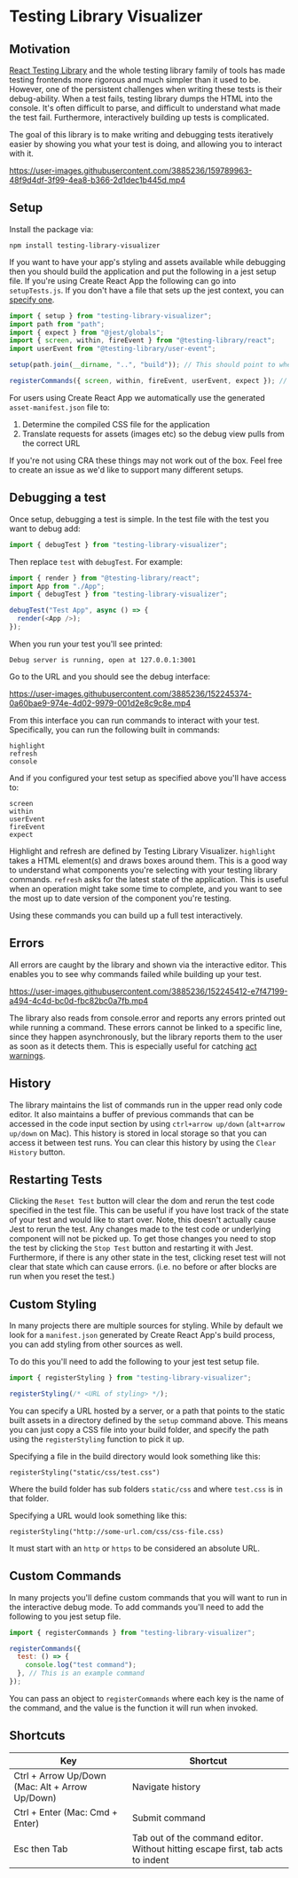 # Testing Library Visualizer

## Motivation

[React Testing Library](https://testing-library.com/docs/react-testing-library/intro/) and the whole testing library family of tools has made testing frontends more rigorous and much simpler than it used to be. However, one of the persistent challenges when writing these tests is their debug-ability. When a test fails, testing library dumps the HTML into the console. It's often difficult to parse, and difficult to understand what made the test fail. Furthermore, interactively building up tests is complicated.

The goal of this library is to make writing and debugging tests iteratively easier by showing you what your test is doing, and allowing you to interact with it.


https://user-images.githubusercontent.com/3885236/159789963-48f9d4df-3f99-4ea8-b366-2d1dec1b445d.mp4




## Setup

Install the package via:

`npm install testing-library-visualizer`

If you want to have your app's styling and assets available while debugging then you should build the application and put the following in a jest setup file. If you're using Create React App the following can go into `setupTests.js`. If you don't have a file that sets up the jest context, you can [specify one](https://jestjs.io/docs/configuration#setupfiles-array).

```javascript
import { setup } from "testing-library-visualizer";
import path from "path";
import { expect } from "@jest/globals";
import { screen, within, fireEvent } from "@testing-library/react";
import userEvent from "@testing-library/user-event";

setup(path.join(__dirname, "..", "build")); // This should point to wherever your built assets are

registerCommands({ screen, within, fireEvent, userEvent, expect }); // This should include any commands you want to run. See the custom command section below.
```

For users using Create React App we automatically use the generated `asset-manifest.json` file to:

1. Determine the compiled CSS file for the application
2. Translate requests for assets (images etc) so the debug view pulls from the correct URL

If you're not using CRA these things may not work out of the box. Feel free to create an issue as we'd like to support many different setups.

## Debugging a test

Once setup, debugging a test is simple. In the test file with the test you want to debug add:

```javascript
import { debugTest } from "testing-library-visualizer";
```

Then replace `test` with `debugTest`. For example:

```javascript
import { render } from "@testing-library/react";
import App from "./App";
import { debugTest } from "testing-library-visualizer";

debugTest("Test App", async () => {
  render(<App />);
});
```

When you run your test you'll see printed:

`Debug server is running, open at 127.0.0.1:3001`

Go to the URL and you should see the debug interface:

https://user-images.githubusercontent.com/3885236/152245374-0a60bae9-974e-4d02-9979-001d2e8c9c8e.mp4

From this interface you can run commands to interact with your test. Specifically, you can run the following built in commands:

```
highlight
refresh
console
```

And if you configured your test setup as specified above you'll have access to:

```
screen
within
userEvent
fireEvent
expect
```

Highlight and refresh are defined by Testing Library Visualizer. `highlight` takes a HTML element(s) and draws boxes around them. This is a good way to understand what components you're selecting with your testing library commands. `refresh` asks for the latest state of the application. This is useful when an operation might take some time to complete, and you want to see the most up to date version of the component you're testing.

Using these commands you can build up a full test interactively.

## Errors

All errors are caught by the library and shown via the interactive editor. This enables you to see why commands failed while building up your test.

https://user-images.githubusercontent.com/3885236/152245412-e7f47199-a494-4c4d-bc0d-fbc82bc0a7fb.mp4

The library also reads from console.error and reports any errors printed out while running a command. These errors cannot be linked to a specific line, since they happen asynchronously, but the library reports them to the user as soon as it detects them. This is especially useful for catching [act warnings](https://kentcdodds.com/blog/fix-the-not-wrapped-in-act-warning).

## History

The library maintains the list of commands run in the upper read only code editor. It also maintains a buffer of previous commands that can be accessed in the code input section by using `ctrl+arrow up/down` (`alt+arrow up/down` on Mac). This history is stored in local storage so that you can access it between test runs. You can clear this history by using the `Clear History` button.

## Restarting Tests

Clicking the `Reset Test` button will clear the dom and rerun the test code specified in the test file. This can be useful if you have lost track of the state of your test and would like to start over. Note, this doesn't actually cause Jest to rerun the test. Any changes made to the test code or underlying component will not be picked up. To get those changes you need to stop the test by clicking the `Stop Test` button and restarting it with Jest. Furthermore, if there is any other state in the test, clicking reset test will not clear that state which can cause errors. (i.e. no before or after blocks are run when you reset the test.)

## Custom Styling

In many projects there are multiple sources for styling. While by default we look for a `manifest.json` generated by Create React App's build process, you can add styling from other sources as well.

To do this you'll need to add the following to your jest test setup file.

```javascript
import { registerStyling } from "testing-library-visualizer";

registerStyling(/* <URL of styling> */);
```

You can specify a URL hosted by a server, or a path that points to the static built assets in a directory defined by the `setup` command above. This means you can just copy a CSS file into your build folder, and specify the path using the `registerStyling` function to pick it up.

Specifying a file in the build directory would look something like this:

```
registerStyling("static/css/test.css")
```

Where the build folder has sub folders `static/css` and where `test.css` is in that folder.

Specifying a URL would look something like this:

```
registerStyling("http://some-url.com/css/css-file.css)
```

It must start with an `http` or `https` to be considered an absolute URL.

## Custom Commands

In many projects you'll define custom commands that you will want to run in the interactive debug mode. To add commands you'll need to add the following to you jest setup file.

```javascript
import { registerCommands } from "testing-library-visualizer";

registerCommands({
  test: () => {
    console.log("test command");
  }, // This is an example command
});
```

You can pass an object to `registerCommands` where each key is the name of the command, and the value is the function it will run when invoked.

## Shortcuts

| Key | Shortcut|
|---|---|
| Ctrl + Arrow Up/Down (Mac: Alt + Arrow Up/Down) | Navigate history |
| Ctrl + Enter (Mac: Cmd + Enter) | Submit command |
| Esc then Tab | Tab out of the command editor. Without hitting escape first, tab acts to indent |


